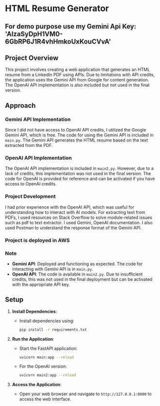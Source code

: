 # HTML Resume Generator

## For demo purpose use my Gemini Api Key: 'AIzaSyDpH1VM0-6GbRP6J1R4vhHmkoUxKouCVvA'

## Project Overview

This project involves creating a web application that generates an HTML resume from a LinkedIn PDF using APIs. Due to limitations with API credits, the application uses the Gemini API from Google for content generation. The OpenAI API implementation is also included but not used in the final version.

## Approach

### Gemini API Implementation

Since I did not have access to OpenAI API credits, I utilized the Google Gemini API, which is free. The code for using the Gemini API is included in `main.py`. The Gemini API generates the HTML resume based on the text extracted from the PDF.

### OpenAI API Implementation

The OpenAI API implementation is included in `main2.py`. However, due to a lack of credits, this implementation was not used in the final version. The code for OpenAI is provided for reference and can be activated if you have access to OpenAI credits.

### Project Development

I had prior experience with the OpenAI API, which was useful for understanding how to interact with AI models. For extracting text from PDFs, I used resources on Stack Overflow to solve module-related issues such as pdf to text extractor. I used Gemini, OpenAI documentation. I also used Postman to understand the response format of the Gemini API.

### Project is deployed in AWS

### Note

- **Gemini API**: Deployed and functioning as expected. The code for interacting with Gemini API is in `main.py`.
- **OpenAI API**: The code is available in `main2.py`. Due to insufficient credits, this was not used in the final deployment but can be activated with the appropriate API key.

## Setup

1. **Install Dependencies**: 
   - Install dependencies using:
     ```bash
     pip install -r requirements.txt
     ```

2. **Run the Application**:
   - Start the FastAPI application:
     ```bash
     uvicorn main:app --reload
     ```

   - For the OpenAI version:
     ```bash
     uvicorn main2:app --reload
     ```

3. **Access the Application**:
   - Open your web browser and navigate to `http://127.0.0.1:8000` to access the web interface.